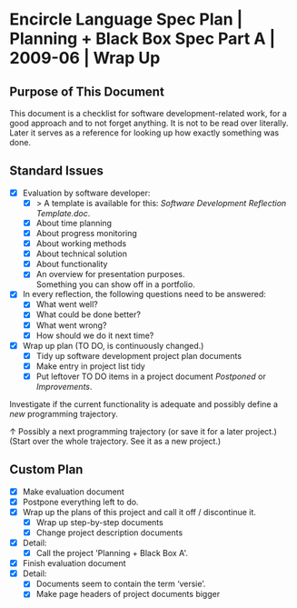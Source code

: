 ﻿Encircle Language Spec Plan | Planning + Black Box Spec Part A | 2009-06 | Wrap Up
==================================================================================


Purpose of This Document
------------------------

This document is a checklist for software development-related work, for a good approach and to not forget anything. It is not to be read over literally. Later it serves as a reference for looking up how exactly something was done.


Standard Issues
---------------

- [x] Evaluation by software developer:
    - [x] \> A template is available for this: *Software Development Reflection Template.doc*.
    - [x] About time planning
    - [x] About progress monitoring
    - [x] About working methods
    - [x] About technical solution
    - [x] About functionality
    - [x] An overview for presentation purposes.  
      Something you can show off in a portfolio.

- [x] In every reflection, the following questions need to be answered:
    - [x] What went well?
    - [x] What could be done better?
    - [x] What went wrong?
    - [x] How should we do it next time?

- [x] Wrap up plan (TO DO, is continuously changed.)
    - [x] Tidy up software development project plan documents
    - [x] Make entry in project list tidy
    - [x] Put leftover TO DO items in a project document *Postponed* or *Improvements*.

Investigate if the current functionality is adequate and possibly define a *new* programming trajectory.

↑ Possibly a next programming trajectory (or save it for a later project.)
(Start over the whole trajectory. See it as a new project.)


Custom Plan
-----------

- [x] Make evaluation document
- [x] Postpone everything left to do.
- [x] Wrap up the plans of this project and call it off / discontinue it.
    - [x] Wrap up step-by-step documents
    - [x] Change project description documents
- [x] Detail:
    - [x] Call the project 'Planning + Black Box A'.
- [x] Finish evaluation document
- [x] Detail:
    - [x] Documents seem to contain the term ‘versie’.
    - [x] Make page headers of project documents bigger